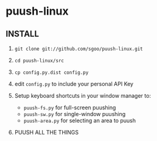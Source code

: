 puush-linux
===========

## INSTALL
1. `git clone git://github.com/sgoo/puush-linux.git`

2. `cd puush-linux/src`

3. `cp config.py.dist config.py`

4. edit `config.py` to include your personal API Key

5. Setup keyboard shortcuts in your window manager to:
	* `puush-fs.py` for full-screen puushing
	* `puush-sw.py` for single-window puushing
	* `puush-area.py` for selecting an area to puush

6. PUUSH ALL THE THINGS
 
